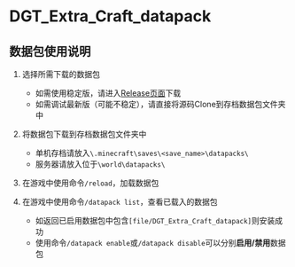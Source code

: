# DGT_Extra_Craft_datapack

## 数据包使用说明  
1. 选择所需下载的数据包  
   - 如需使用稳定版，请进入[Release页面](https://github.com/huiki/DGT_Extra_Craft_datapack/releases)下载  
   - 如需调试最新版（可能不稳定），请直接将源码Clone到存档数据包文件夹中  

2. 将数据包下载到存档数据包文件夹中  
   - 单机存档请放入`\.minecraft\saves\<save_name>\datapacks\`  
   - 服务器请放入位于`\world\datapacks\`  

3. 在游戏中使用命令`/reload`，加载数据包  

4. 在游戏中使用命令`/datapack list`，查看已载入的数据包  
   - 如返回已启用数据包中包含`[file/DGT_Extra_Craft_datapack]`则安装成功  
   - 使用命令`/datapack enable`或`/datapack disable`可以分别**启用/禁用**数据包
